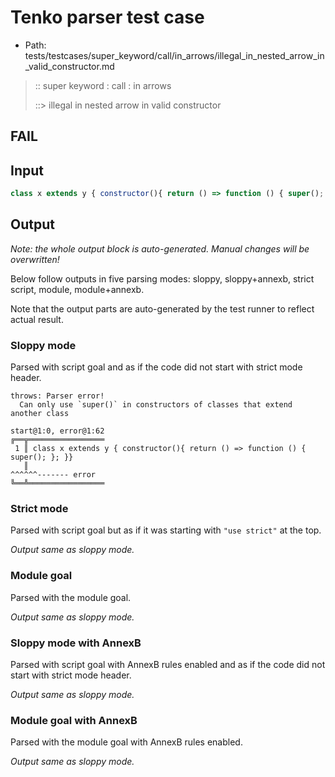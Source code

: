 # Tenko parser test case

- Path: tests/testcases/super_keyword/call/in_arrows/illegal_in_nested_arrow_in_valid_constructor.md

> :: super keyword : call : in arrows
>
> ::> illegal in nested arrow in valid constructor
## FAIL

## Input

`````js
class x extends y { constructor(){ return () => function () { super(); }; }}
`````

## Output

_Note: the whole output block is auto-generated. Manual changes will be overwritten!_

Below follow outputs in five parsing modes: sloppy, sloppy+annexb, strict script, module, module+annexb.

Note that the output parts are auto-generated by the test runner to reflect actual result.

### Sloppy mode

Parsed with script goal and as if the code did not start with strict mode header.

`````
throws: Parser error!
  Can only use `super()` in constructors of classes that extend another class

start@1:0, error@1:62
╔══╦═════════════════
 1 ║ class x extends y { constructor(){ return () => function () { super(); }; }}
   ║                                                               ^^^^^^------- error
╚══╩═════════════════

`````

### Strict mode

Parsed with script goal but as if it was starting with `"use strict"` at the top.

_Output same as sloppy mode._

### Module goal

Parsed with the module goal.

_Output same as sloppy mode._

### Sloppy mode with AnnexB

Parsed with script goal with AnnexB rules enabled and as if the code did not start with strict mode header.

_Output same as sloppy mode._

### Module goal with AnnexB

Parsed with the module goal with AnnexB rules enabled.

_Output same as sloppy mode._
